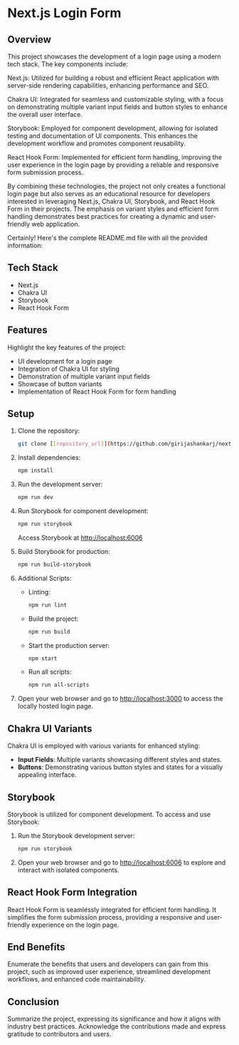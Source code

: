 # Next.js Login Form

## Overview

This project showcases the development of a login page using a modern tech stack. The key components include:

Next.js: Utilized for building a robust and efficient React application with server-side rendering capabilities, enhancing performance and SEO.

Chakra UI: Integrated for seamless and customizable styling, with a focus on demonstrating multiple variant input fields and button styles to enhance the overall user interface.

Storybook: Employed for component development, allowing for isolated testing and documentation of UI components. This enhances the development workflow and promotes component reusability.

React Hook Form: Implemented for efficient form handling, improving the user experience in the login page by providing a reliable and responsive form submission process.

By combining these technologies, the project not only creates a functional login page but also serves as an educational resource for developers interested in leveraging Next.js, Chakra UI, Storybook, and React Hook Form in their projects. The emphasis on variant styles and efficient form handling demonstrates best practices for creating a dynamic and user-friendly web application.

Certainly! Here's the complete README.md file with all the provided information:

## Tech Stack

- Next.js
- Chakra UI
- Storybook
- React Hook Form

## Features

Highlight the key features of the project:

- UI development for a login page
- Integration of Chakra UI for styling
- Demonstration of multiple variant input fields
- Showcase of button variants
- Implementation of React Hook Form for form handling

## Setup

1. Clone the repository:

   ```bash
   git clone [[repository_url]](https://github.com/girijashankarj/next_login_page)
   ```

2. Install dependencies:

   ```bash
   npm install
   ```

3. Run the development server:

   ```bash
   npm run dev
   ```

4. Run Storybook for component development:

   ```bash
   npm run storybook
   ```

   Access Storybook at [http://localhost:6006](http://localhost:6006)

5. Build Storybook for production:

   ```bash
   npm run build-storybook
   ```

6. Additional Scripts:

   - Linting:

     ```bash
     npm run lint
     ```

   - Build the project:

     ```bash
     npm run build
     ```

   - Start the production server:

     ```bash
     npm start
     ```

   - Run all scripts:

     ```bash
     npm run all-scripts
     ```


7. Open your web browser and go to [http://localhost:3000](http://localhost:3000) to access the locally hosted login page.

## Chakra UI Variants

Chakra UI is employed with various variants for enhanced styling:

- **Input Fields**: Multiple variants showcasing different styles and states.
- **Buttons**: Demonstrating various button styles and states for a visually appealing interface.

## Storybook

Storybook is utilized for component development. To access and use Storybook:

1. Run the Storybook development server:

   ```bash
   npm run storybook
   ```

2. Open your web browser and go to [http://localhost:6006](http://localhost:6006) to explore and interact with isolated components.

## React Hook Form Integration

React Hook Form is seamlessly integrated for efficient form handling. It simplifies the form submission process, providing a responsive and user-friendly experience on the login page.

## End Benefits
Enumerate the benefits that users and developers can gain from this project, such as improved user experience, streamlined development workflows, and enhanced code maintainability.

## Conclusion
Summarize the project, expressing its significance and how it aligns with industry best practices. Acknowledge the contributions made and express gratitude to contributors and users.